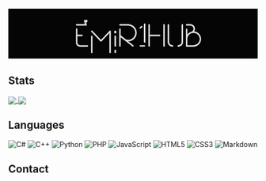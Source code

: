 [![Header](https://github.com/EMIR1HUB/EMIR1HUB/blob/main/img/header.jpg)](https://vk.com/emirsuleimanov)

## Stats

<a href="#">
  <img align="center" width="55%" src="https://github-readme-stats.vercel.app/api?username=EMIR1HUB&show_icons=true&theme=nightowl" />
</a>
<a href="#">
  <img align="center" src="https://github-readme-stats.vercel.app/api/top-langs/?username=EMIR1HUB&layout=compact&hide=sass,scss&langs_count=10" />
</a>

## Languages
![C#](https://img.shields.io/badge/c%23-%23239120.svg?style=for-the-badge&logo=c-sharp&logoColor=purple&color=050505)
![C++](https://img.shields.io/badge/c++-%2300599C.svg?style=for-the-badge&logo=c%2B%2B&logoColor=teal&color=050505)
![Python](https://img.shields.io/badge/python-3670A0?style=for-the-badge&logo=python&logoColor=ffd801&color=050505)
![PHP](https://img.shields.io/badge/php-%23777BB4.svg?style=for-the-badge&logo=php&logoColor=levender&color=050505)
![JavaScript](https://img.shields.io/badge/javascript-%23323330.svg?style=for-the-badge&logo=javascript&logoColor=%23F7DF1E&color=050505)
![HTML5](https://img.shields.io/badge/html5-%23E34F26.svg?style=for-the-badge&logo=html5&logoColor=orange&color=050505)
![CSS3](https://img.shields.io/badge/css3-%231572B6.svg?style=for-the-badge&logo=css3&logoColor=084b9c&color=050505)
![Markdown](https://img.shields.io/badge/markdown-%23000000.svg?style=for-the-badge&logo=markdown&logoColor=white&color=050505)


## Contact